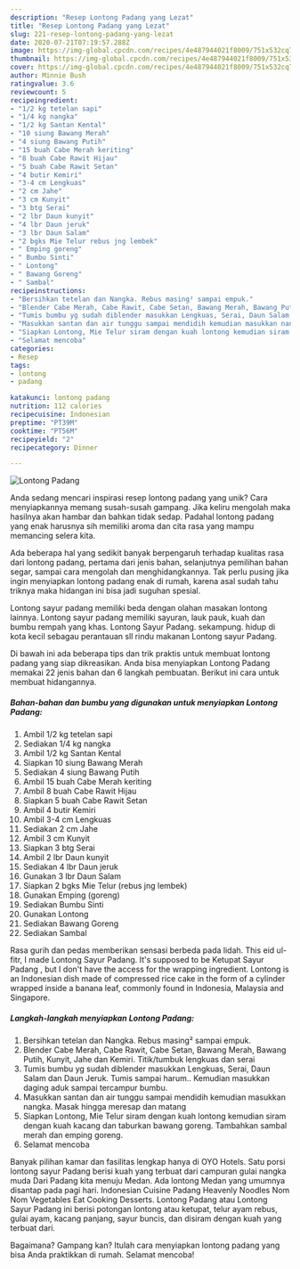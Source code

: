 ```yaml
---
description: "Resep Lontong Padang yang Lezat"
title: "Resep Lontong Padang yang Lezat"
slug: 221-resep-lontong-padang-yang-lezat
date: 2020-07-21T07:19:57.288Z
image: https://img-global.cpcdn.com/recipes/4e487944021f8009/751x532cq70/lontong-padang-foto-resep-utama.jpg
thumbnail: https://img-global.cpcdn.com/recipes/4e487944021f8009/751x532cq70/lontong-padang-foto-resep-utama.jpg
cover: https://img-global.cpcdn.com/recipes/4e487944021f8009/751x532cq70/lontong-padang-foto-resep-utama.jpg
author: Minnie Bush
ratingvalue: 3.6
reviewcount: 5
recipeingredient:
- "1/2 kg tetelan sapi"
- "1/4 kg nangka"
- "1/2 kg Santan Kental"
- "10 siung Bawang Merah"
- "4 siung Bawang Putih"
- "15 buah Cabe Merah keriting"
- "8 buah Cabe Rawit Hijau"
- "5 buah Cabe Rawit Setan"
- "4 butir Kemiri"
- "3-4 cm Lengkuas"
- "2 cm Jahe"
- "3 cm Kunyit"
- "3 btg Serai"
- "2 lbr Daun kunyit"
- "4 lbr Daun jeruk"
- "3 lbr Daun Salam"
- "2 bgks Mie Telur rebus jng lembek"
- " Emping goreng"
- " Bumbu Sinti"
- " Lontong"
- " Bawang Goreng"
- " Sambal"
recipeinstructions:
- "Bersihkan tetelan dan Nangka. Rebus masing² sampai empuk."
- "Blender Cabe Merah, Cabe Rawit, Cabe Setan, Bawang Merah, Bawang Putih, Kunyit, Jahe dan Kemiri. Titik/tumbuk lengkuas dan serai"
- "Tumis bumbu yg sudah diblender masukkan Lengkuas, Serai, Daun Salam dan Daun Jeruk. Tumis sampai harum.. Kemudian masukkan daging aduk sampai tercampur bumbu."
- "Masukkan santan dan air tunggu sampai mendidih kemudian masukkan nangka. Masak hingga meresap dan matang"
- "Siapkan Lontong, Mie Telur siram dengan kuah lontong kemudian siram dengan kuah kacang dan taburkan bawang goreng. Tambahkan sambal merah dan emping goreng."
- "Selamat mencoba"
categories:
- Resep
tags:
- lontong
- padang

katakunci: lontong padang 
nutrition: 112 calories
recipecuisine: Indonesian
preptime: "PT39M"
cooktime: "PT56M"
recipeyield: "2"
recipecategory: Dinner

---
```



![Lontong Padang](https://img-global.cpcdn.com/recipes/4e487944021f8009/751x532cq70/lontong-padang-foto-resep-utama.jpg)

Anda sedang mencari inspirasi resep lontong padang yang unik? Cara menyiapkannya memang susah-susah gampang. Jika keliru mengolah maka hasilnya akan hambar dan bahkan tidak sedap. Padahal lontong padang yang enak harusnya sih memiliki aroma dan cita rasa yang mampu memancing selera kita.

Ada beberapa hal yang sedikit banyak berpengaruh terhadap kualitas rasa dari lontong padang, pertama dari jenis bahan, selanjutnya pemilihan bahan segar, sampai cara mengolah dan menghidangkannya. Tak perlu pusing jika ingin menyiapkan lontong padang enak di rumah, karena asal sudah tahu triknya maka hidangan ini bisa jadi suguhan spesial.

Lontong sayur padang memiliki beda dengan olahan masakan lontong lainnya. Lontong sayur padang memiliki sayuran, lauk pauk, kuah dan bumbu rempah yang khas. Lontong Sayur Padang. sekampung. hidup di kota kecil sebagau perantauan sll rindu makanan Lontong sayur Padang.


Di bawah ini ada beberapa tips dan trik praktis untuk membuat lontong padang yang siap dikreasikan. Anda bisa menyiapkan Lontong Padang memakai 22 jenis bahan dan 6 langkah pembuatan. Berikut ini cara untuk membuat hidangannya.

<!--inarticleads1-->

##### Bahan-bahan dan bumbu yang digunakan untuk menyiapkan Lontong Padang:

1. Ambil 1/2 kg tetelan sapi
1. Sediakan 1/4 kg nangka
1. Ambil 1/2 kg Santan Kental
1. Siapkan 10 siung Bawang Merah
1. Sediakan 4 siung Bawang Putih
1. Ambil 15 buah Cabe Merah keriting
1. Ambil 8 buah Cabe Rawit Hijau
1. Siapkan 5 buah Cabe Rawit Setan
1. Ambil 4 butir Kemiri
1. Ambil 3-4 cm Lengkuas
1. Sediakan 2 cm Jahe
1. Ambil 3 cm Kunyit
1. Siapkan 3 btg Serai
1. Ambil 2 lbr Daun kunyit
1. Sediakan 4 lbr Daun jeruk
1. Gunakan 3 lbr Daun Salam
1. Siapkan 2 bgks Mie Telur (rebus jng lembek)
1. Gunakan  Emping (goreng)
1. Sediakan  Bumbu Sinti
1. Gunakan  Lontong
1. Sediakan  Bawang Goreng
1. Sediakan  Sambal


Rasa gurih dan pedas memberikan sensasi berbeda pada lidah. This eid ul-fitr, I made Lontong Sayur Padang. It&#39;s supposed to be Ketupat Sayur Padang , but I don&#39;t have the access for the wrapping ingredient. Lontong is an Indonesian dish made of compressed rice cake in the form of a cylinder wrapped inside a banana leaf, commonly found in Indonesia, Malaysia and Singapore. 

<!--inarticleads2-->

##### Langkah-langkah menyiapkan Lontong Padang:

1. Bersihkan tetelan dan Nangka. Rebus masing² sampai empuk.
1. Blender Cabe Merah, Cabe Rawit, Cabe Setan, Bawang Merah, Bawang Putih, Kunyit, Jahe dan Kemiri. Titik/tumbuk lengkuas dan serai
1. Tumis bumbu yg sudah diblender masukkan Lengkuas, Serai, Daun Salam dan Daun Jeruk. Tumis sampai harum.. Kemudian masukkan daging aduk sampai tercampur bumbu.
1. Masukkan santan dan air tunggu sampai mendidih kemudian masukkan nangka. Masak hingga meresap dan matang
1. Siapkan Lontong, Mie Telur siram dengan kuah lontong kemudian siram dengan kuah kacang dan taburkan bawang goreng. Tambahkan sambal merah dan emping goreng.
1. Selamat mencoba


Banyak pilihan kamar dan fasilitas lengkap hanya di OYO Hotels. Satu porsi lontong sayur Padang berisi kuah yang terbuat dari campuran gulai nangka muda Dari Padang kita menuju Medan. Ada lontong Medan yang umumnya disantap pada pagi hari. Indonesian Cuisine Padang Heavenly Noodles Nom Nom Vegetables Eat Cooking Desserts. Lontong Padang atau Lontong Sayur Padang ini berisi potongan lontong atau ketupat, telur ayam rebus, gulai ayam, kacang panjang, sayur buncis, dan disiram dengan kuah yang terbuat dari. 

Bagaimana? Gampang kan? Itulah cara menyiapkan lontong padang yang bisa Anda praktikkan di rumah. Selamat mencoba!
